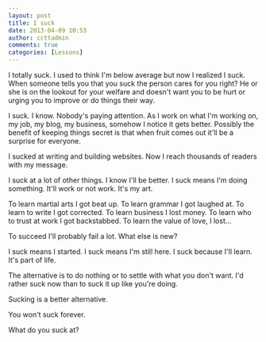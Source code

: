 ```yaml
---
layout: post
title: I suck
date: 2013-04-09 10:53
author: ccttadmin
comments: true
categories: [Lessons]
---
```

I totally suck. I used to think I'm below average but now I realized I suck. When someone tells you that you suck the person cares for you right? He or she is on the lookout for your welfare and doesn't want you to be hurt or urging you to improve or do things their way.

I suck. I know. Nobody's paying attention. As I work on what I'm working on, my job, my blog, my business, somehow I notice it gets better. Possibly the benefit of keeping things secret is that when fruit comes out it'll be a surprise for everyone.

I sucked at writing and building websites. Now I reach thousands of readers with my message.

I suck at a lot of other things. I know I'll be better. I suck means I'm doing something. It'll work or not work. It's my art.

To learn martial arts I got beat up. To learn grammar I got laughed at. To learn to write I got corrected. To learn business I lost money. To learn who to trust at work I got backstabbed. To learn the value of love, I lost...

To succeed I'll probably fail a lot. What else is new?

I suck means I started. I suck means I'm still here. I suck because I'll learn. It's part of life.

The alternative is to do nothing or to settle with what you don't want. I'd rather suck now than to suck it up like you're doing.

Sucking is a better alternative.

You won't suck forever.

What do you suck at?
